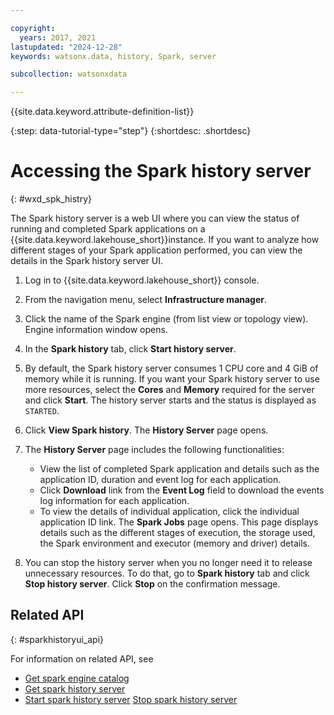 ```yaml
---

copyright:
  years: 2017, 2021
lastupdated: "2024-12-28"
keywords: watsonx.data, history, Spark, server

subcollection: watsonxdata

---
```



{{site.data.keyword.attribute-definition-list}}


{:step: data-tutorial-type="step"}
{:shortdesc: .shortdesc}


# Accessing the Spark history server
{: #wxd_spk_histry}

The Spark history server is a web UI where you can view the status of running and completed Spark applications on a {{site.data.keyword.lakehouse_short}}instance. If you want to analyze how different stages of your Spark application performed, you can view the details in the Spark history server UI.


1. Log in to {{site.data.keyword.lakehouse_short}} console.
2. From the navigation menu, select **Infrastructure manager**.
1. Click the name of the Spark engine (from list view or topology view). Engine information window opens.
2. In the **Spark history** tab, click **Start history server**.
3. By default, the Spark history server consumes 1 CPU core and 4 GiB of memory while it is running. If you want your Spark history server to use more resources, select the **Cores** and **Memory** required for the server and click **Start**. The history server starts and the status is displayed as `STARTED`.
3. Click **View Spark history**. The **History Server** page opens.
4. The **History Server** page includes the following functionalities:

    * View the list of completed Spark application and details such as the application ID, duration and event log for each application.
    * Click **Download** link from the **Event Log** field to download the events log information for each application.
    * To view the details of individual application, click the individual application ID link. The **Spark Jobs** page opens. This page displays details such as the different stages of execution, the storage used, the Spark environment and executor (memory and driver) details.

5. You can stop the history server when you no longer need it to release unnecessary resources. To do that, go to **Spark history** tab and click **Stop history server**. Click **Stop** on the confirmation message.

## Related API
{: #sparkhistoryui_api}

For information on related API, see
* [Get spark engine catalog](https://cloud.ibm.com/apidocs/watsonxdata#get-spark-engine-catalog)
* [Get spark history server](https://cloud.ibm.com/apidocs/watsonxdata#get-spark-engine-history-server)
* [Start spark history server](https://cloud.ibm.com/apidocs/watsonxdata#start-spark-engine-history-server)
[Stop spark history server](https://cloud.ibm.com/apidocs/watsonxdata#delete-spark-engine-history-server)
